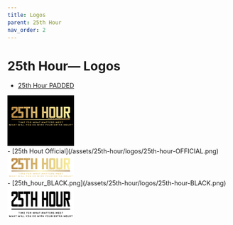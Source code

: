 ```yaml
---
title: Logos
parent: 25th Hour
nav_order: 2
---
```


# 25th Hour— Logos

- [25th Hour PADDED](/assets/25th-hour/logos/25th-hour-PADDED.png)
<img style="height: auto; width:150px;" src="/assets/25th-hour/logos/25th-hour-PADDED.png" />
<br />
- [25th Hout Official](/assets/25th-hour/logos/25th-hour-OFFICIAL.png)
<img style="height: auto; width:150px;" src="/assets/25th-hour/logos/25th-hour-OFFICIAL.png" />
<br />
- [25th_hour_BLACK.png](/assets/25th-hour/logos/25th-hour-BLACK.png)
<img style="height: auto; width:150px;" src="/assets/25th-hour/logos/25th-hour-BLACK.png" />
<br />
